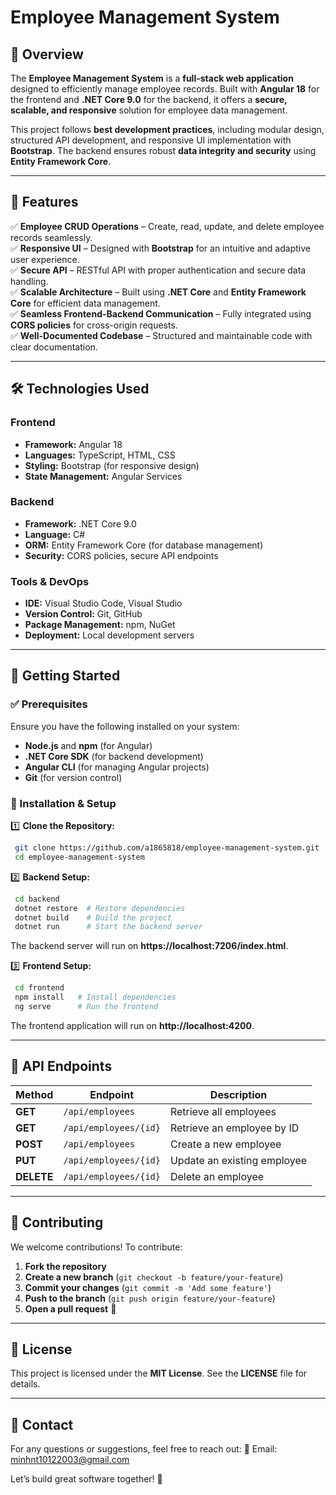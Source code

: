 # Employee Management System

## 📌 Overview
The **Employee Management System** is a **full-stack web application** designed to efficiently manage employee records. Built with **Angular 18** for the frontend and **.NET Core 9.0** for the backend, it offers a **secure, scalable, and responsive** solution for employee data management.

This project follows **best development practices**, including modular design, structured API development, and responsive UI implementation with **Bootstrap**. The backend ensures robust **data integrity and security** using **Entity Framework Core**.

---

## 🚀 Features

✅ **Employee CRUD Operations** – Create, read, update, and delete employee records seamlessly.  
✅ **Responsive UI** – Designed with **Bootstrap** for an intuitive and adaptive user experience.  
✅ **Secure API** – RESTful API with proper authentication and secure data handling.  
✅ **Scalable Architecture** – Built using **.NET Core** and **Entity Framework Core** for efficient data management.  
✅ **Seamless Frontend-Backend Communication** – Fully integrated using **CORS policies** for cross-origin requests.  
✅ **Well-Documented Codebase** – Structured and maintainable code with clear documentation.  

---

## 🛠️ Technologies Used

### Frontend
- **Framework:** Angular 18
- **Languages:** TypeScript, HTML, CSS
- **Styling:** Bootstrap (for responsive design)
- **State Management:** Angular Services

### Backend
- **Framework:** .NET Core 9.0
- **Language:** C#
- **ORM:** Entity Framework Core (for database management)
- **Security:** CORS policies, secure API endpoints

### Tools & DevOps
- **IDE:** Visual Studio Code, Visual Studio
- **Version Control:** Git, GitHub
- **Package Management:** npm, NuGet
- **Deployment:** Local development servers

---

## 🏁 Getting Started

### ✅ Prerequisites
Ensure you have the following installed on your system:
- **Node.js** and **npm** (for Angular)
- **.NET Core SDK** (for backend development)
- **Angular CLI** (for managing Angular projects)
- **Git** (for version control)

### 🔧 Installation & Setup

1️⃣ **Clone the Repository:**
```bash
 git clone https://github.com/a1865818/employee-management-system.git
 cd employee-management-system
```

2️⃣ **Backend Setup:**
```bash
 cd backend
 dotnet restore  # Restore dependencies
 dotnet build    # Build the project
 dotnet run      # Start the backend server
```
The backend server will run on **https://localhost:7206/index.html**.

3️⃣ **Frontend Setup:**
```bash
 cd frontend
 npm install   # Install dependencies
 ng serve      # Run the frontend
```
The frontend application will run on **http://localhost:4200**.

---

## 🔗 API Endpoints

| Method | Endpoint | Description |
|--------|---------|-------------|
| **GET** | `/api/employees` | Retrieve all employees |
| **GET** | `/api/employees/{id}` | Retrieve an employee by ID |
| **POST** | `/api/employees` | Create a new employee |
| **PUT** | `/api/employees/{id}` | Update an existing employee |
| **DELETE** | `/api/employees/{id}` | Delete an employee |

---

## 🤝 Contributing
We welcome contributions! To contribute:

1. **Fork the repository**
2. **Create a new branch** (`git checkout -b feature/your-feature`)
3. **Commit your changes** (`git commit -m 'Add some feature'`)
4. **Push to the branch** (`git push origin feature/your-feature`)
5. **Open a pull request** 🚀

---

## 📜 License
This project is licensed under the **MIT License**. See the **LICENSE** file for details.

---

## 📧 Contact
For any questions or suggestions, feel free to reach out:
📩 Email: [minhnt10122003@gmail.com](mailto:minhnt10122003@gmail.com)

Let’s build great software together! 🎯

